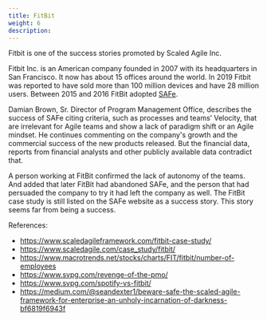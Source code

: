 ```yaml
---
title: FitBit
weight: 6
description: 
---
```


Fitbit is one of the success stories promoted by Scaled Agile Inc.

Fitbit Inc. is an American company founded in 2007 with its headquarters in San Francisco. It now has about 15 offices around the world. In 2019 Fitbit was reported to have sold more than 100 million devices and have 28 million users. Between 2015 and 2016 FitBit adopted [SAFe](https://www.scaledagileframework.com/).

Damian Brown, Sr. Director of Program Management Office, describes the success of SAFe citing criteria, such as processes and teams’ Velocity, that are irrelevant for Agile teams and show a lack of paradigm shift or an Agile mindset. He continues commenting on the company's growth and the commercial success of the new products released. But the financial data, reports from financial analysts and other publicly available data contradict that.

A person working at FitBit confirmed the lack of autonomy of the teams. And added that later  FitBit had abandoned SAFe, and the person that had persuaded the company to try it had left the company as well. The FitBit case study is still listed on the SAFe website as a success story. This story seems far from being a success.

References:

- https://www.scaledagileframework.com/fitbit-case-study/ 
- https://www.scaledagile.com/case_study/fitbit/ 
- https://www.macrotrends.net/stocks/charts/FIT/fitbit/number-of-employees 
- https://www.svpg.com/revenge-of-the-pmo/ 
- https://www.svpg.com/spotify-vs-fitbit/ 
- https://medium.com/@seandexter1/beware-safe-the-scaled-agile-framework-for-enterprise-an-unholy-incarnation-of-darkness-bf6819f6943f 